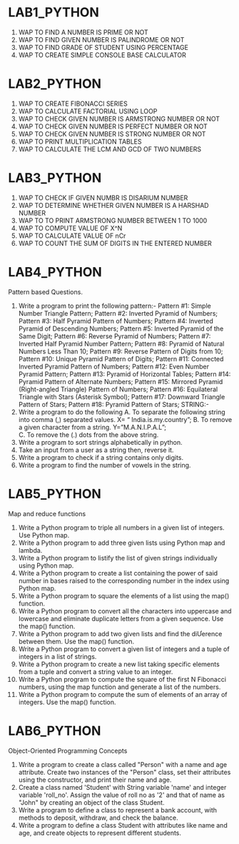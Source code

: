 # LAB1_PYTHON
 1. WAP TO FIND A NUMBER IS PRIME OR NOT
 2. WAP TO FIND GIVEN NUMBER IS PALINDROME OR NOT
 3. WAP TO FIND GRADE OF STUDENT USING PERCENTAGE
 4. WAP TO CREATE SIMPLE CONSOLE BASE CALCULATOR
    
# LAB2_PYTHON
 1. WAP TO CREATE FIBONACCI SERIES
 2. WAP TO CALCULATE FACTORIAL USING LOOP
 3. WAP TO CHECK GIVEN NUMBER IS ARMSTRONG NUMBER OR NOT
 4. WAP TO CHECK GIVEN NUMBER IS PERFECT NUMBER OR NOT
 5. WAP TO CHECK GIVEN NUMBER IS STRONG NUMBER OR NOT
 6. WAP TO PRINT MULTIPLICATION TABLES
 7. WAP TO CALCULATE THE LCM AND GCD OF TWO NUMBERS

# LAB3_PYTHON
 1. WAP TO CHECK IF GIVEN NUMBR IS DISARIUM NUMBER
 2. WAP TO DETERMINE WHETHER GIVEN NUMBER IS A HARSHAD NUMBER
 3. WAP TO TO PRINT ARMSTRONG NUMBER BETWEEN 1 TO 1000
 4. WAP TO COMPUTE VALUE OF X^N
 5. WAP TO CALCULATE VALUE OF nCr
 6. WAP TO COUNT THE SUM OF DIGITS IN THE ENTERED NUMBER

# LAB4_PYTHON
Pattern based Questions.
1.	Write a program to print the following pattern:-
 Pattern #1: Simple Number Triangle Pattern; 
 Pattern #2: Inverted Pyramid of Numbers; 
 Pattern #3: Half Pyramid Pattern of Numbers; 
 Pattern #4: Inverted Pyramid of Descending Numbers; 
 Pattern #5: Inverted Pyramid of the Same Digit; 
 Pattern #6: Reverse Pyramid of Numbers; 
 Pattern #7: Inverted Half Pyramid Number Pattern; 
 Pattern #8: Pyramid of Natural Numbers Less Than 10; 
 Pattern #9: Reverse Pattern of Digits from 10; 
 Pattern #10: Unique Pyramid Pattern of Digits; 
 Pattern #11: Connected Inverted Pyramid Pattern of Numbers; 
 Pattern #12: Even Number Pyramid Pattern; 
 Pattern #13: Pyramid of Horizontal Tables; 
 Pattern #14: Pyramid Pattern of Alternate Numbers; 
 Pattern #15: Mirrored Pyramid (Right-angled Triangle) Pattern of Numbers; 
 Pattern #16: Equilateral Triangle with Stars (Asterisk Symbol); 
 Pattern #17: Downward Triangle Pattern of Stars; 
 Pattern #18: Pyramid Pattern of Stars; 
STRING:-
2.	Write a program to do the following
  A. To separate the following string into comma (,) separated values. X= “ India.is.my.country”; 
  B. To remove a given character from a string. Y=”M.A.N.I.P.A.L”;  
  C. To remove the (.) dots from the above string.
3.	Write a program to sort strings alphabetically in python. 
4.	Take an input from a user as a string then, reverse it.
5.	Write a program to check if a string contains only digits.
6.	Write a program to find the number of vowels in the string.

# LAB5_PYTHON
Map and reduce functions
1.	Write a Python program to triple all numbers in a given list of integers. Use Python map. 
2.	Write a Python program to add three given lists using Python map and lambda.
3.	Write a Python program to listify the list of given strings individually using Python map. 
4.	Write a Python program to create a list containing the power of said number in bases raised to the corresponding number in the index using Python map. 
5.	Write a Python program to square the elements of a list using the map() function. 
6.	Write a Python program to convert all the characters into uppercase and lowercase and eliminate duplicate letters from a given sequence. Use the map() function. 
7.	Write a Python program to add two given lists and find the diƯerence between them. Use the map() function. 
8.	Write a Python program to convert a given list of integers and a tuple of integers in a list of strings. 
9.	Write a Python program to create a new list taking specific elements from a tuple and convert a string value to an integer. 
10.	Write a Python program to compute the square of the first N Fibonacci numbers, using the map function and generate a list of the numbers. 
11.	Write a Python program to compute the sum of elements of an array of integers. Use the map() function.

# LAB6_PYTHON
 Object-Oriented Programming Concepts
 1. Write a program to create a class called "Person" with a name and age attribute. Create two instances of the "Person" class, set their attributes using the constructor, and print their name and age. 
 2. Create a class named 'Student' with String variable 'name' and integer variable 'roll_no'. Assign the value of roll no as '2' and that of name as "John" by creating an object of the class Student. 
 3. Write a program to define a class to represent a bank account, with methods to deposit, withdraw, and check the balance.
 4. Write a program to define a class Student with attributes like name and age, and create objects to represent different students.
